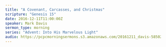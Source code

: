 ```yaml
---
title: "A Covenant, Carcasses, and Christmas"
scripture: "Genesis 15"
date: 2016-12-11T11:00:00Z
speaker: Mark Davis
sermon_type: morning
series: "Advent: Into His Marvelous Light"
audio: https://pcpcmorningsermons.s3.amazonaws.com/20161211_davis-5850234bb40c4.mp3 
---
```



